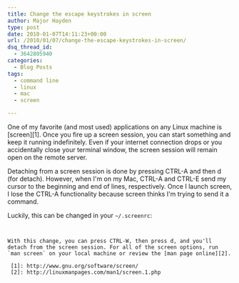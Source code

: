 ```yaml
---
title: Change the escape keystrokes in screen
author: Major Hayden
type: post
date: 2010-01-07T14:11:23+00:00
url: /2010/01/07/change-the-escape-keystrokes-in-screen/
dsq_thread_id:
  - 3642805940
categories:
  - Blog Posts
tags:
  - command line
  - linux
  - mac
  - screen

---
```

One of my favorite (and most used) applications on any Linux machine is [screen][1]. Once you fire up a screen session, you can start something and keep it running indefinitely. Even if your internet connection drops or you accidentally close your terminal window, the screen session will remain open on the remote server.

Detaching from a screen session is done by pressing CTRL-A and then d (for detach). However, when I'm on my Mac, CTRL-A and CTRL-E send my cursor to the beginning and end of lines, respectively. Once I launch screen, I lose the CTRL-A functionality because screen thinks I'm trying to send it a command.

Luckily, this can be changed in your `~/.screenrc`:

```


With this change, you can press CTRL-W, then press d, and you'll detach from the screen session. For all of the screen options, run `man screen` on your local machine or review the [man page online][2].

 [1]: http://www.gnu.org/software/screen/
 [2]: http://linuxmanpages.com/man1/screen.1.php

